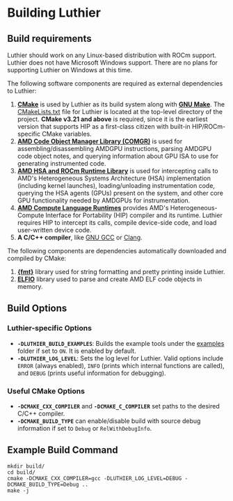# Building Luthier

## Build requirements
Luthier should work on any Linux-based distribution with ROCm support. Luthier does not have Microsoft Windows support. 
There are no plans for supporting Luthier on Windows at this time.

The following software components are required as external dependencies to Luthier:
1. **[CMake](https://cmake.org/)** is used by Luthier as its build system along with 
**[GNU Make](https://www.gnu.org/software/make/)**. The [CMakeLists.txt](../CMakeLists.txt) file for Luthier is located 
at the top-level directory of the project. **CMake v3.21 and above** is required, since it is the earliest version that 
supports HIP as a first-class citizen with built-in HIP/ROCm-specific CMake variables.
2. **[AMD Code Object Manager Library (COMGR)](https://github.com/RadeonOpenCompute/ROCm-CompilerSupport/)** is used for 
assembling/disassembling AMDGPU instructions, parsing AMDGPU code object notes, and querying information about GPU ISA
to use for generating instrumented code.
3. **[AMD HSA and ROCm Runtime Library](https://github.com/RadeonOpenCompute/ROCR-Runtime)** is used for intercepting
calls to AMD's Heterogeneous Systems Architecture (HSA) implementation (including kernel launches), loading/unloading
instrumentation code, querying the HSA agents (GPUs) present on the system, and other core GPU functionality needed by
AMDGPUs for instrumentation.
4. **[AMD Compute Language Runtimes](https://github.com/ROCm-Developer-Tools/clr)** provides AMD's
Heterogeneous-Compute Interface for Portability (HIP) compiler and its runtime. Luthier requires HIP to intercept its 
calls, compile device-side code, and load user-written device code.
5. **A C/C++ compiler**, like [GNU GCC](https://gcc.gnu.org/) or [Clang](https://clang.llvm.org/).

The following components are dependencies automatically downloaded and compiled by CMake:
1. **[{fmt}](https://github.com/fmtlib/fmt)** library used for string formatting and pretty printing inside Luthier.
2. **[ELFIO](https://github.com/serge1/ELFIO)** library used to parse and create AMD ELF code objects in memory.
## Build Options

### Luthier-specific Options
- **```-DLUTHIER_BUILD_EXAMPLES```**: Builds the example tools under the [examples](../examples) folder if set to 
```ON```. It is enabled by default.
- **```-DLUTHIER_LOG_LEVEL```**: Sets the log level for Luthier. Valid options include ```ERROR``` (always enabled), 
```INFO``` (prints which internal functions are called), and ```DEBUG``` (prints useful information for debugging).

### Useful CMake Options
- **```-DCMAKE_CXX_COMPILER```** and **```-DCMAKE_C_COMPILER```** set paths to the desired C/C++ compiler.
- **```-DCMAKE_BUILD_TYPE```** can enable/disable build with source debug information if set to ```Debug``` or 
```RelWithDebugInfo```.

## Example Build Command

```shell
mkdir build/
cd build/
cmake -DCMAKE_CXX_COMPILER=gcc -DLUTHIER_LOG_LEVEL=DEBUG -DCMAKE_BUILD_TYPE=Debug .. 
make -j
```